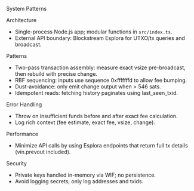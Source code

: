System Patterns

Architecture

- Single-process Node.js app; modular functions in `src/index.ts`.
- External API boundary: Blockstream Esplora for UTXO/tx queries and broadcast.

Patterns

- Two-pass transaction assembly: measure exact vsize pre-broadcast, then rebuild with precise change.
- RBF sequencing: inputs use sequence 0xfffffffd to allow fee bumping.
- Dust-avoidance: only emit change output when > 546 sats.
- Idempotent reads: fetching history paginates using last_seen_txid.

Error Handling

- Throw on insufficient funds before and after exact fee calculation.
- Log rich context (fee estimate, exact fee, vsize, change).

Performance

- Minimize API calls by using Esplora endpoints that return full tx details (vin.prevout included).

Security

- Private keys handled in-memory via WIF; no persistence.
- Avoid logging secrets; only log addresses and txids.
